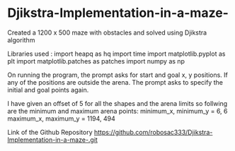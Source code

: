 # Djikstra-Implementation-in-a-maze-
Created a 1200 x 500 maze with obstacles and solved using Djikstra algorithm

Libraries used : import heapq as hq import time import matplotlib.pyplot as plt import matplotlib.patches as patches import numpy as np

On running the program, the prompt asks for start and goal x, y positions. If any of the positions are outside the arena. The prompt asks to specify the initial and goal points again.

I have given an offset of 5 for all the shapes and the arena limits so follwing are the minimum and maximum arena points: minimum_x, minimum_y = 6, 6 maximum_x, maximum_y = 1194, 494

Link of the Github Repository
https://github.com/robosac333/Djikstra-Implementation-in-a-maze-.git
